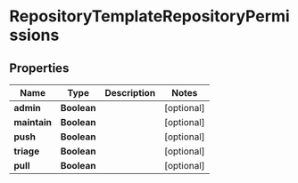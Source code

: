 

# RepositoryTemplateRepositoryPermissions


## Properties

| Name | Type | Description | Notes |
|------------ | ------------- | ------------- | -------------|
|**admin** | **Boolean** |  |  [optional] |
|**maintain** | **Boolean** |  |  [optional] |
|**push** | **Boolean** |  |  [optional] |
|**triage** | **Boolean** |  |  [optional] |
|**pull** | **Boolean** |  |  [optional] |



